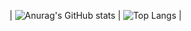 | ![Anurag's GitHub stats](https://github-readme-stats.vercel.app/api?username=seriousm4x&show_icons=true&theme=dracula) | ![Top Langs](https://github-readme-stats.vercel.app/api/top-langs/?username=seriousm4x&theme=dracula) |
